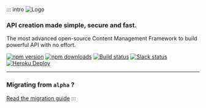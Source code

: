 ::: intro
![Logo](https://cldup.com/7umchwdUBh.png)

### API creation made simple, secure and fast.

The most advanced open-source Content Management Framework to build powerful API with no effort.

[![npm version](https://img.shields.io/npm/v/strapi.svg)](https://www.npmjs.org/package/strapi)
[![npm downloads](https://img.shields.io/npm/dm/strapi.svg)](https://www.npmjs.org/package/strapi)
[![Build status](https://travis-ci.org/strapi/strapi.svg?branch=master)](https://travis-ci.org/strapi/strapi)
[![Slack status](http://strapi-slack.herokuapp.com/badge.svg)](http://slack.strapi.io)
[![Heroku Deploy](https://www.herokucdn.com/deploy/button.svg)](https://heroku.com/deploy?template=https://github.com/strapi/strapi-heroku-app)<!-- {height=20} -->

<!-- {p:.flex.justify-around} -->

---

### Migrating from `alpha` ?

[Read the migration guide](./migration-guide/migration-guide-alpha.26-to-beta.md)
:::
